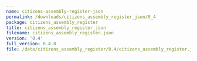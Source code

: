 ```yaml
---
name: citizens-assembly-register-json
permalink: /downloads/citizens_assembly_register_json/0_4
package: citizens_assembly_register
title: citizens_assembly_register_json
filename: citizens_assembly_register.json
version: '0.4'
full_version: 0.4.0
file: /data/citizens_assembly_register/0.4/citizens_assembly_register.json
---
```

